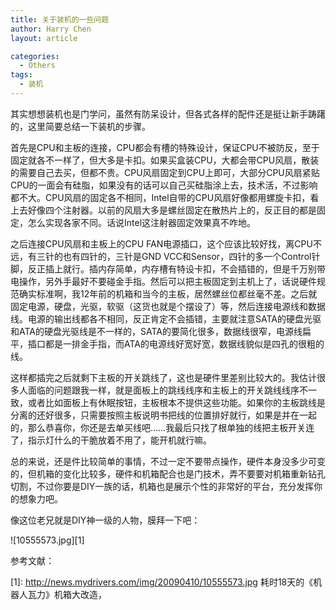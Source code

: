 ```yaml
---
title: 关于装机的一些问题
author: Harry Chen
layout: article

categories:
  - Others
tags:
  - 装机
---
```


  其实想想装机也是门学问，虽然有防呆设计，但各式各样的配件还是挺让新手踌躇的，这里简要总结一下装机的步骤。

  首先是CPU和主板的连接，CPU都会有槽的特殊设计，保证CPU不被防反，至于固定就各不一样了，但大多是卡扣。如果买盒装CPU，大都会带CPU风扇，散装的需要自己去买，但都不贵。CPU风扇固定到CPU上即可，大部分CPU风扇紧贴CPU的一面会有硅脂，如果没有的话可以自己买硅脂涂上去，技术活，不过影响都不大。CPU风扇的固定各不相同，Intel自带的CPU风扇好像都用螺旋卡扣，看上去好像四个注射器。以前的风扇大多是螺丝固定在散热片上的，反正目的都是固定，怎么实现各家不同。话说Intel这注射器固定效果真不咋地。

  之后连接CPU风扇和主板上的CPU FAN电源插口，这个应该比较好找，离CPU不远，有三针的也有四针的，三针是GND VCC和Sensor，四针的多一个Control针脚，反正插上就行。插内存简单，内存槽有特设卡扣，不会插错的，但是千万别带电操作，另外手最好不要碰金手指。然后可以把主板固定到主机上了，话说硬件规范确实标准啊，我12年前的机箱和当今的主板，居然螺丝位都丝毫不差。之后就固定电源，硬盘，光驱，软驱（这货也就是个摆设了）等，然后连接电源线和数据线。电源的输出线都各不相同，反正肯定不会插错，主要就注意SATA的硬盘光驱和ATA的硬盘光驱线是不一样的，SATA的要简化很多，数据线很窄，电源线扁平，插口都是一排金手指，而ATA的电源线好宽好宽，数据线貌似是四孔的很粗的线。

  这样都插完之后就剩下主板的开关跳线了，这也是硬件里差别比较大的。我估计很多人面临的问题跟我一样，就是面板上的跳线线序和主板上的开关跳线线序不一致，或者比如面板上有休眠按钮，主板根本不提供这些功能。如果你的主板跳线是分离的还好很多，只需要按照主板说明书把线的位置排好就行，如果是并在一起的，那么恭喜你，你还是去单买线吧……我最后只找了根单独的线把主板开关连了，指示灯什么的干脆放着不用了，能开机就行嘛。

  总的来说，还是件比较简单的事情，不过一定不要带点操作，硬件本身没多少可变的，但机箱的变化比较多，硬件和机箱配合也是门技术，弄不要要对机箱重新钻孔切割，不过你要是DIY一族的话，机箱也是展示个性的非常好的平台，充分发挥你的想象力吧。

  像这位老兄就是DIY神一级的人物，膜拜一下吧：

  ![10555573.jpg][1]

参考文献：

[1]: http://news.mydrivers.com/img/20090410/10555573.jpg 耗时18天的《机器人瓦力》机箱大改造， 
